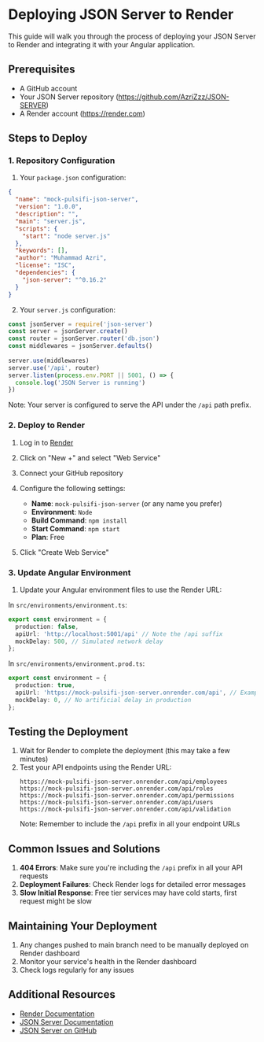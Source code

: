 # Deploying JSON Server to Render

This guide will walk you through the process of deploying your JSON Server to Render and integrating it with your Angular application.

## Prerequisites

- A GitHub account
- Your JSON Server repository (https://github.com/AzriZzz/JSON-SERVER)
- A Render account (https://render.com)

## Steps to Deploy

### 1. Repository Configuration

1. Your `package.json` configuration:

```json
{
  "name": "mock-pulsifi-json-server",
  "version": "1.0.0",
  "description": "",
  "main": "server.js",
  "scripts": {
    "start": "node server.js"
  },
  "keywords": [],
  "author": "Muhammad Azri",
  "license": "ISC",
  "dependencies": {
    "json-server": "^0.16.2"
  }
}
```

2. Your `server.js` configuration:

```javascript
const jsonServer = require('json-server')
const server = jsonServer.create()
const router = jsonServer.router('db.json')
const middlewares = jsonServer.defaults()
 
server.use(middlewares)
server.use('/api', router)
server.listen(process.env.PORT || 5001, () => {
  console.log('JSON Server is running')
})
```

Note: Your server is configured to serve the API under the `/api` path prefix.

### 2. Deploy to Render

1. Log in to [Render](https://render.com)
2. Click on "New +" and select "Web Service"
3. Connect your GitHub repository
4. Configure the following settings:
   - **Name**: `mock-pulsifi-json-server` (or any name you prefer)
   - **Environment**: `Node`
   - **Build Command**: `npm install`
   - **Start Command**: `npm start`
   - **Plan**: Free

5. Click "Create Web Service"

### 3. Update Angular Environment

1. Update your Angular environment files to use the Render URL:

In `src/environments/environment.ts`:
```typescript
export const environment = {
  production: false,
  apiUrl: 'http://localhost:5001/api' // Note the /api suffix
  mockDelay: 500, // Simulated network delay
};
```

In `src/environments/environment.prod.ts`:
```typescript
export const environment = {
  production: true,
  apiUrl: 'https://mock-pulsifi-json-server.onrender.com/api', // Example: https://mock-pulsifi-json-server.onrender.com/api
  mockDelay: 0, // No artificial delay in production
};
```

## Testing the Deployment

1. Wait for Render to complete the deployment (this may take a few minutes)
2. Test your API endpoints using the Render URL:
   ```
   https://mock-pulsifi-json-server.onrender.com/api/employees
   https://mock-pulsifi-json-server.onrender.com/api/roles
   https://mock-pulsifi-json-server.onrender.com/api/permissions
   https://mock-pulsifi-json-server.onrender.com/api/users
   https://mock-pulsifi-json-server.onrender.com/api/validation
   ```
   Note: Remember to include the `/api` prefix in all your endpoint URLs

## Common Issues and Solutions

1. **404 Errors**: Make sure you're including the `/api` prefix in all your API requests
2. **Deployment Failures**: Check Render logs for detailed error messages
3. **Slow Initial Response**: Free tier services may have cold starts, first request might be slow

## Maintaining Your Deployment

1. Any changes pushed to main branch need to be manually deployed on Render dashboard
2. Monitor your service's health in the Render dashboard
3. Check logs regularly for any issues

## Additional Resources

- [Render Documentation](https://render.com/docs)
- [JSON Server Documentation](https://github.com/typicode/json-server)
- [JSON Server on GitHub](https://github.com/typicode/json-server) 